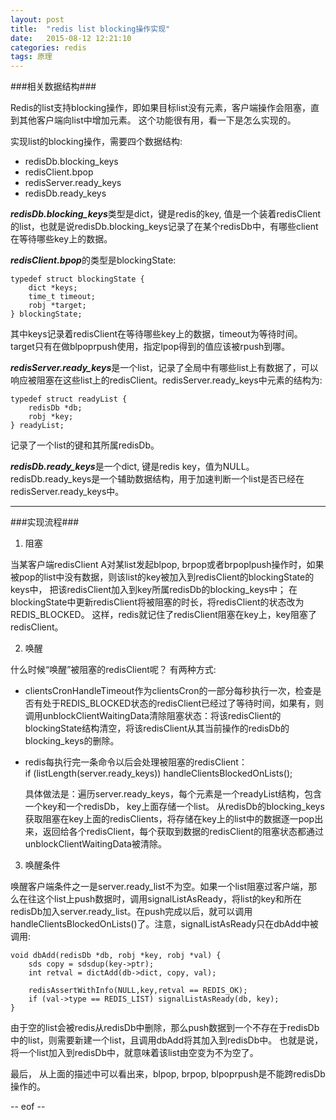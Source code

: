```yaml
---
layout: post
title:  "redis list blocking操作实现"
date:   2015-08-12 12:21:10
categories: redis
tags: 原理
---
```


###相关数据结构###

Redis的list支持blocking操作，即如果目标list没有元素，客户端操作会阻塞，直到其他客户端向list中增加元素。
这个功能很有用，看一下是怎么实现的。

实现list的blocking操作，需要四个数据结构:

- redisDb.blocking\_keys
- redisClient.bpop
- redisServer.ready\_keys
- redisDb.ready\_keys

***redisDb.blocking\_keys***类型是dict，键是redis的key, 值是一个装着redisClient的list，也就是说redisDb.blocking\_keys记录了在某个redisDb中，有哪些client在等待哪些key上的数据。

***redisClient.bpop***的类型是blockingState:

    typedef struct blockingState {
        dict *keys; 
        time_t timeout;
        robj *target; 
    } blockingState;

其中keys记录着redisClient在等待哪些key上的数据，timeout为等待时间。target只有在做blpoprpush使用，指定lpop得到的值应该被rpush到哪。

***redisServer.ready\_keys***是一个list，记录了全局中有哪些list上有数据了，可以响应被阻塞在这些list上的redisClient。redisServer.ready_keys中元素的结构为:

    typedef struct readyList {
        redisDb *db;
        robj *key;
    } readyList;

记录了一个list的键和其所属redisDb。

***redisDb.ready\_keys***是一个dict, 键是redis key，值为NULL。redisDb.ready_keys是一个辅助数据结构，用于加速判断一个list是否已经在redisServer.ready_keys中。

----------

###实现流程###

1)  阻塞

当某客户端redisClient  A对某list发起blpop, brpop或者brpoplpush操作时，如果被pop的list中没有数据，则该list的key被加入到redisClient的blockingState的keys中， 把该redisClient加入到key所属redisDb的blocking\_keys中； 在blockingState中更新redisClient将被阻塞的时长，将redisClient的状态改为REDIS_BLOCKED。 这样，redis就记住了redisClient阻塞在key上，key阻塞了redisClient。

2) 唤醒

什么时候“唤醒”被阻塞的redisClient呢？ 有两种方式:

- clientsCronHandleTimeout作为clientsCron的一部分每秒执行一次，检查是否有处于REDIS\_BLOCKED状态的redisClient已经过了等待时间，如果有，则调用unblockClientWaitingData清除阻塞状态：将该redisClient的blockingState结构清空，将该redisClient从其当前操作的redisDb的blocking_keys的删除。

- redis每执行完一条命令以后会处理被阻塞的redisClient：
  ​     
        if (listLength(server.ready_keys))
            handleClientsBlockedOnLists();

    具体做法是：遍历server.ready\_keys，每个元素是一个readyList结构，包含一个key和一个redisDb， key上面存储一个list。 从redisDb的blocking_keys获取阻塞在key上面的redisClients，将存储在key上的list中的数据逐一pop出来，返回给各个redisClient，每个获取到数据的redisClient的阻塞状态都通过unblockClientWaitingData被清除。

3) 唤醒条件

唤醒客户端条件之一是server.ready\_list不为空。如果一个list阻塞过客户端，那么在往这个list上push数据时，调用signalListAsReady，将list的key和所在redisDb加入server.ready\_list。在push完成以后，就可以调用handleClientsBlockedOnLists()了。注意，signalListAsReady只在dbAdd中被调用:

    void dbAdd(redisDb *db, robj *key, robj *val) {
        sds copy = sdsdup(key->ptr);
        int retval = dictAdd(db->dict, copy, val);
    
        redisAssertWithInfo(NULL,key,retval == REDIS_OK);
        if (val->type == REDIS_LIST) signalListAsReady(db, key);
    }

由于空的list会被redis从redisDb中删除，那么push数据到一个不存在于redisDb中的list，则需要新建一个list，且调用dbAdd将其加入到redisDb中。 也就是说，将一个list加入到redisDb中，就意味着该list由空变为不为空了。

最后， 从上面的描述中可以看出来，blpop, brpop, blpoprpush是不能跨redisDb操作的。

-- eof --

